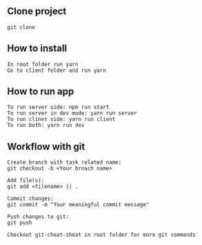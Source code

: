 ## Clone project
    git clone
## How to install
    In root folder run yarn
    Go to client folder and run yarn
## How to run app
    To run server side: npm run start
    To run server in dev mode: yarn run server
    To run clinet side: yarn run client
    To run both: yarn run dev
## Workflow with git
    Create branch with task related name:
    git checkout -b <Your brnach name>
    
    Add file(s):
    git add <filename> || .
    
    Commit changes:
    git commit -m "Your meaningful commit message"
    
    Push changes to git:
    git push
    
    Checkout git-cheat-sheat in root folder for more git commands
    
    
    

